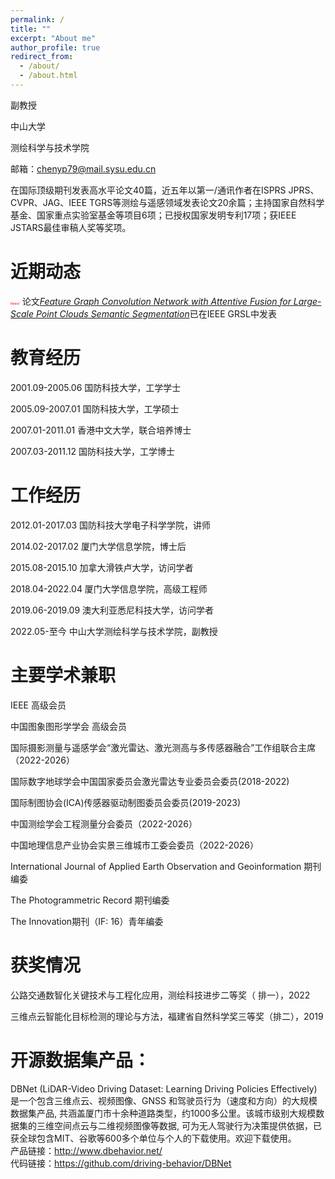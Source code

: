 ```yaml
---
permalink: /
title: ""
excerpt: "About me"
author_profile: true
redirect_from: 
  - /about/
  - /about.html
---
```

副教授  

中山大学  

测绘科学与技术学院  

邮箱：chenyp79@mail.sysu.edu.cn

在国际顶级期刊发表高水平论文40篇，近五年以第一/通讯作者在ISPRS JPRS、 CVPR、JAG、IEEE TGRS等测绘与遥感领域发表论文20余篇；主持国家自然科学基金、国家重点实验室基金等项目6项；已授权国家发明专利17项；获IEEE JSTARS最佳审稿人奖等奖项。

近期动态
======
<span style="color: red;font-size: 5;font-style: italic;">News!</span>  论文[_Feature Graph Convolution Network with Attentive Fusion for Large-Scale Point Clouds Semantic Segmentation_](https://ieeexplore.ieee.org/abstract/document/10217158)已在IEEE GRSL中发表


教育经历
======
2001.09-2005.06  国防科技大学，工学学士

2005.09-2007.01  国防科技大学，工学硕士

2007.01-2011.01  香港中文大学，联合培养博士

2007.03-2011.12  国防科技大学，工学博士 

工作经历
======
2012.01-2017.03  国防科技大学电子科学学院，讲师

2014.02-2017.02  厦门大学信息学院，博士后

2015.08-2015.10  加拿大滑铁卢大学，访问学者

2018.04-2022.04  厦门大学信息学院，高级工程师

2019.06-2019.09  澳大利亚悉尼科技大学，访问学者

2022.05-至今     中山大学测绘科学与技术学院，副教授

主要学术兼职
======
IEEE 高级会员  

中国图象图形学学会 高级会员  

国际摄影测量与遥感学会“激光雷达、激光测高与多传感器融合”工作组联合主席（2022-2026）  

国际数字地球学会中国国家委员会激光雷达专业委员会委员(2018-2022)  

国际制图协会(ICA)传感器驱动制图委员会委员(2019-2023)  

中国测绘学会工程测量分会委员（2022-2026）  

中国地理信息产业协会实景三维城市工委会委员（2022-2026）  

International Journal of Applied Earth Observation and   Geoinformation 期刊编委  

The Photogrammetric Record 期刊编委  

The Innovation期刊（IF: 16）青年编委  

获奖情况
======
公路交通数智化关键技术与工程化应用，测绘科技进步二等奖（ 排一），2022  

三维点云智能化目标检测的理论与方法，福建省自然科学奖三等奖（排二），2019

开源数据集产品：
======
DBNet (LiDAR-Video Driving Dataset: Learning Driving Policies Effectively) 是一个包含三维点云、视频图像、GNSS 和驾驶员行为（速度和方向）的大规模数据集产品, 共涵盖厦门市十余种道路类型，约1000多公里。该城市级别大规模数据集的三维空间点云与二维视频图像等数据, 可为无人驾驶行为决策提供依据，已获全球包含MIT、谷歌等600多个单位与个人的下载使用。欢迎下载使用。  
产品链接：http://www.dbehavior.net/  
代码链接：https://github.com/driving-behavior/DBNet
